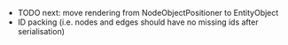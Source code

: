 - TODO next: move rendering from NodeObjectPositioner to EntityObject
- ID packing (i.e. nodes and edges should have no missing ids after serialisation)
